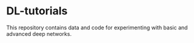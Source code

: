 # DL-tutorials
This repository contains data and code for experimenting with basic and advanced deep networks. 
